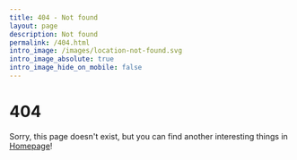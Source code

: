 ```yaml
---
title: 404 - Not found
layout: page
description: Not found
permalink: /404.html
intro_image: /images/location-not-found.svg
intro_image_absolute: true
intro_image_hide_on_mobile: false
---
```


# 404

Sorry, this page doesn't exist, but you can find another interesting things in [Homepage](https://douglascl.xyz/)!
